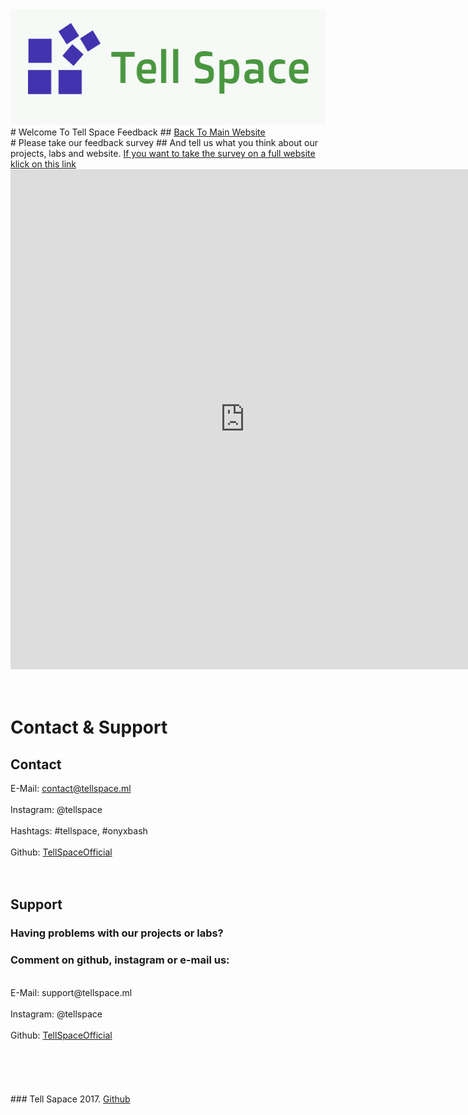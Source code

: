 <link rel="shortcut icon" type="image/png" href="Tell-Space-Logo-2.png">
<img src="Tell-Space-Logo-1.png" width="523px" height="185px">
# Welcome To Tell Space Feedback
## <a href="http://tellspace.ml"> Back To Main Website </a>
<br>
# Please take our feedback survey
## And tell us what you think about our projects, labs and website.
<a href="https://docs.google.com/forms/d/e/1FAIpQLSculaUDt0evsAZmzSyHNx7Ffr5qDOqf4w13YSlBdXZp-SrhRg/viewform?usp=sf_link"> If you want to take the survey on a full website klick on this link </a>
<iframe src="https://docs.google.com/forms/d/e/1FAIpQLSculaUDt0evsAZmzSyHNx7Ffr5qDOqf4w13YSlBdXZp-SrhRg/viewform?embedded=true" width="750" height="800" frameborder="0" marginheight="0" marginwidth="0">Loading...</iframe>
<br>
<br>
<br>

# Contact & Support
## Contact
E-Mail: contact@tellspace.ml
<br>
<br>
Instagram: @tellspace
<br>
<br>
Hashtags: #tellspace, #onyxbash
<br>
<br>
Github: <a href="https://github.com/TellSpaceOfficial"> TellSpaceOfficial </a>
<br>
<br>
<br>
## Support
### Having problems with our projects or labs?
### Comment on github, instagram or e-mail us:
<br>
E-Mail: support@tellspace.ml
<br>
<br>
Instagram: @tellspace
<br>
<br>
Github: <a href="https://github.com/TellSpaceOfficial"> TellSpaceOfficial </a>
<br>
<br>
<br>
<br>
<br>
<br>
### Tell Sapace 2017. <a href="https://github.com/TellSpaceOfficial"> Github </a>
<br>

